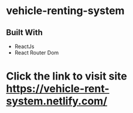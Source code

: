 # vehicle-renting-system
## Built With
- ReactJs
- React Router Dom
# Click the link to visit site https://vehicle-rent-system.netlify.com/
